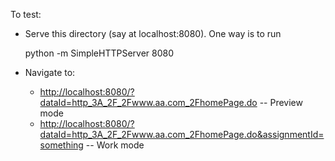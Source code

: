 To test:

- Serve this directory (say at localhost:8080). One way is to run

    python -m SimpleHTTPServer 8080

- Navigate to:

  - <http://localhost:8080/?dataId=http_3A_2F_2Fwww.aa.com_2FhomePage.do> -- Preview mode
  - <http://localhost:8080/?dataId=http_3A_2F_2Fwww.aa.com_2FhomePage.do&assignmentId=something> -- Work mode
